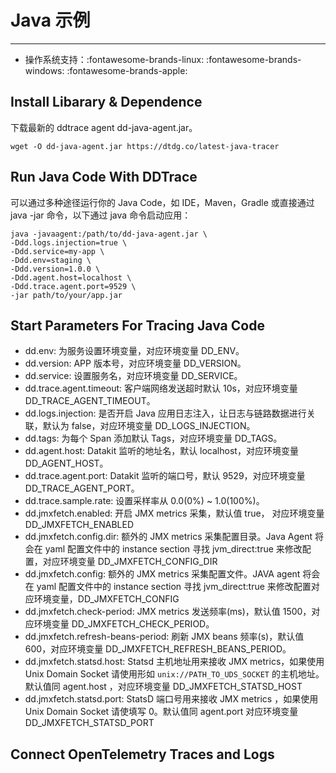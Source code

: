 

# Java 示例

---

- 操作系统支持：:fontawesome-brands-linux: :fontawesome-brands-windows: :fontawesome-brands-apple:

## Install Libarary & Dependence

下载最新的 ddtrace agent dd-java-agent.jar。

```shell
wget -O dd-java-agent.jar https://dtdg.co/latest-java-tracer
```

## Run Java Code With DDTrace

可以通过多种途径运行你的 Java Code，如 IDE，Maven，Gradle 或直接通过 java -jar 命令，以下通过 java 命令启动应用：

```shell
java -javaagent:/path/to/dd-java-agent.jar \
-Ddd.logs.injection=true \
-Ddd.service=my-app \
-Ddd.env=staging \
-Ddd.version=1.0.0 \
-Ddd.agent.host=localhost \
-Ddd.trace.agent.port=9529 \
-jar path/to/your/app.jar
```

## Start Parameters For Tracing Java Code

- dd.env: 为服务设置环境变量，对应环境变量 DD_ENV。
- dd.version: APP 版本号，对应环境变量 DD_VERSION。
- dd.service: 设置服务名，对应环境变量 DD_SERVICE。
- dd.trace.agent.timeout: 客户端网络发送超时默认 10s，对应环境变量 DD_TRACE_AGENT_TIMEOUT。
- dd.logs.injection: 是否开启 Java 应用日志注入，让日志与链路数据进行关联，默认为 false，对应环境变量 DD_LOGS_INJECTION。
- dd.tags: 为每个 Span 添加默认 Tags，对应环境变量 DD_TAGS。
- dd.agent.host: Datakit 监听的地址名，默认 localhost，对应环境变量 DD_AGENT_HOST。
- dd.trace.agent.port: Datakit 监听的端口号，默认 9529，对应环境变量 DD_TRACE_AGENT_PORT。
- dd.trace.sample.rate: 设置采样率从 0.0(0%) ~ 1.0(100%)。
- dd.jmxfetch.enabled: 开启 JMX metrics 采集，默认值 true， 对应环境变量 DD_JMXFETCH_ENABLED
- dd.jmxfetch.config.dir: 额外的 JMX metrics 采集配置目录。Java Agent 将会在 yaml 配置文件中的 instance section 寻找 jvm_direct:true 来修改配置，对应环境变量 DD_JMXFETCH_CONFIG_DIR
- dd.jmxfetch.config: 额外的 JMX metrics 采集配置文件。JAVA agent 将会在 yaml 配置文件中的 instance section 寻找 jvm_direct:true 来修改配置对应环境变量，DD_JMXFETCH_CONFIG
- dd.jmxfetch.check-period: JMX metrics 发送频率(ms)，默认值 1500，对应环境变量 DD_JMXFETCH_CHECK_PERIOD。
- dd.jmxfetch.refresh-beans-period: 刷新 JMX beans 频率(s)，默认值 600，对应环境变量 DD_JMXFETCH_REFRESH_BEANS_PERIOD。
- dd.jmxfetch.statsd.host: Statsd 主机地址用来接收 JMX metrics，如果使用 Unix Domain Socket 请使用形如 `unix://PATH_TO_UDS_SOCKET` 的主机地址。默认值同 agent.host ，对应环境变量 DD_JMXFETCH_STATSD_HOST
- dd.jmxfetch.statsd.port: StatsD 端口号用来接收 JMX metrics ，如果使用 Unix Domain Socket 请使填写 0。默认值同 agent.port 对应环境变量 DD_JMXFETCH_STATSD_PORT

## Connect OpenTelemetry Traces and Logs
